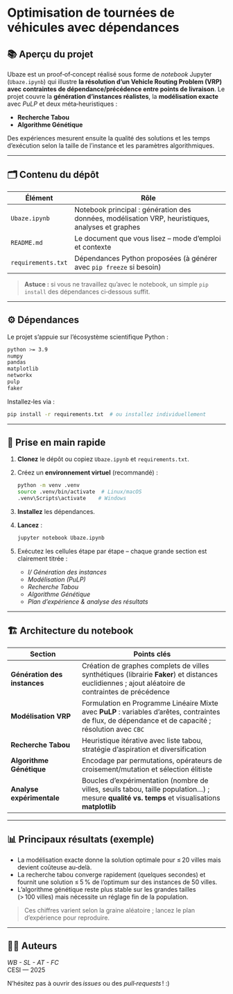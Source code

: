 # Optimisation de tournées de véhicules avec dépendances

## 📚 Aperçu du projet
Ubaze est un proof‑of‑concept réalisé sous forme de _notebook_ Jupyter (`Ubaze.ipynb`) qui illustre **la résolution d’un Vehicle Routing Problem (VRP) avec contraintes de dépendance/précédence entre points de livraison**. Le projet couvre la **génération d’instances réalistes**, la **modélisation exacte** avec _PuLP_ et deux méta‑heuristiques :

* **Recherche Tabou**
* **Algorithme Génétique**

Des expériences mesurent ensuite la qualité des solutions et les temps d’exécution selon la taille de l’instance et les paramètres algorithmiques.

---

## 🗂️ Contenu du dépôt
| Élément | Rôle |
|---------|------|
| `Ubaze.ipynb` | Notebook principal : génération des données, modélisation VRP, heuristiques, analyses et graphes |
| `README.md` | Le document que vous lisez – mode d’emploi et contexte |
| `requirements.txt` | Dépendances Python proposées (à générer avec `pip freeze` si besoin) |

> **Astuce :** si vous ne travaillez qu’avec le notebook, un simple `pip install` des dépendances ci‑dessous suffit.

---

## ⚙️ Dépendances
Le projet s’appuie sur l’écosystème scientifique Python :

```bash
python >= 3.9
numpy
pandas
matplotlib
networkx
pulp
faker
```

Installez‑les via :

```bash
pip install -r requirements.txt  # ou installez individuellement
```

---

## 🚀 Prise en main rapide
1. **Clonez** le dépôt ou copiez `Ubaze.ipynb` et `requirements.txt`.
2. Créez un **environnement virtuel** (recommandé) :

   ```bash
   python -m venv .venv
   source .venv/bin/activate  # Linux/macOS
   .venv\Scripts\activate    # Windows
   ```

3. **Installez** les dépendances.
4. **Lancez** :

   ```bash
   jupyter notebook Ubaze.ipynb
   ```

5. Exécutez les cellules étape par étape – chaque grande section est clairement titrée :
   - _I/ Génération des instances_
   - _Modélisation (PuLP)_
   - _Recherche Tabou_
   - _Algorithme Génétique_
   - _Plan d’expérience & analyse des résultats_

---

## 🏗️ Architecture du notebook
| Section | Points clés |
|---------|-------------|
| **Génération des instances** | Création de graphes complets de villes synthétiques (librairie **Faker**) et distances euclidiennes ; ajout aléatoire de contraintes de précédence |
| **Modélisation VRP** | Formulation en Programme Linéaire Mixte avec **PuLP** : variables d’arêtes, contraintes de flux, de dépendance et de capacité ; résolution avec `CBC` |
| **Recherche Tabou** | Heuristique itérative avec liste tabou, stratégie d’aspiration et diversification |
| **Algorithme Génétique** | Encodage par permutations, opérateurs de croisement/mutation et sélection élitiste |
| **Analyse expérimentale** | Boucles d’expérimentation (nombre de villes, seuils tabou, taille population…) ; mesure **qualité vs. temps** et visualisations **matplotlib** |

---

## 📊 Principaux résultats (exemple)
* La modélisation exacte donne la solution optimale pour ≤ 20 villes mais devient coûteuse au‑delà.
* La recherche tabou converge rapidement (quelques secondes) et fournit une solution ≤ 5 % de l’optimum sur des instances de 50 villes.
* L’algorithme génétique reste plus stable sur les grandes tailles (> 100 villes) mais nécessite un réglage fin de la population.

> Ces chiffres varient selon la graine aléatoire ; lancez le plan d’expérience pour reproduire.

---

## 👩‍💻 Auteurs
*WB - SL - AT - FC*  
CESI — 2025

N’hésitez pas à ouvrir des *issues* ou des *pull‑requests* ! :)


